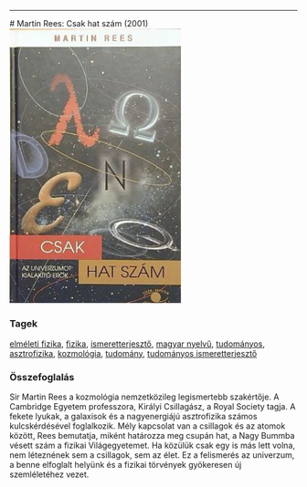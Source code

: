 <hr/>
# <a name="id_800">Martin Rees: Csak hat szám (2001)</a>
<img src="https://github.com/BercziSandor/calibre_lib/raw/main/main/Martin%20Rees/Csak%20hat%20szam%20%28800%29/cover.jpg" alt="cover" width="300"/>

### Tagek
[elméleti fizika](https://github.com/berczisandor/calibre_lib/blob/main/main/_tags/elm%c3%a9leti%20fizika.md), [fizika](https://github.com/berczisandor/calibre_lib/blob/main/main/_tags/fizika.md), [ismeretterjesztő](https://github.com/berczisandor/calibre_lib/blob/main/main/_tags/ismeretterjeszt%c5%91.md), [magyar nyelvű](https://github.com/berczisandor/calibre_lib/blob/main/main/_tags/magyar%20nyelv%c5%b1.md), [tudományos](https://github.com/berczisandor/calibre_lib/blob/main/main/_tags/tudom%c3%a1nyos.md), [asztrofizika](https://github.com/berczisandor/calibre_lib/blob/main/main/_tags/asztrofizika.md), [kozmológia](https://github.com/berczisandor/calibre_lib/blob/main/main/_tags/kozmol%c3%b3gia.md), [tudomány](https://github.com/berczisandor/calibre_lib/blob/main/main/_tags/tudom%c3%a1ny.md), [tudományos ismeretterjesztő](https://github.com/berczisandor/calibre_lib/blob/main/main/_tags/tudom%c3%a1nyos%20ismeretterjeszt%c5%91.md)

### Összefoglalás
<p class="description">Sir Martin Rees a kozmológia nemzetközileg legismertebb szakértője. A Cambridge Egyetem professzora, Királyi Csillagász, a Royal Society tagja. A fekete lyukak, a galaxisok és a nagyenergiájú asztrofizika számos kulcskérdésével foglalkozik. Mély kapcsolat van a csillagok és az atomok között, Rees bemutatja, miként határozza meg csupán hat, a Nagy Bummba vésett szám a fizikai Világegyetemet. Ha közülük csak egy is más lett volna, nem léteznének sem a csillagok, sem az élet. Ez a felismerés az univerzum, a benne elfoglalt helyünk és a fizikai törvények gyökeresen új szemléletéhez vezet.</p>


